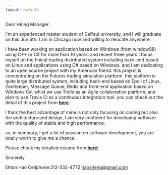 ```yaml
---
layout: default
---
```

Dear Hiring Manager:

I'm an experienced master student of DePaul university, and I will graduate on this Jun 6th.  I am in Chicago now and willing to relocate anywhere.

I have been working on application based on Windows (from window98) using C++ or C# for more than 10 years. and recent three years I focus myself on the finical trading distributed system including back-end based on Linux and applications using C# based on Windows. 
and I am dedicating to an open source project with my American friend. this project is concentrating on the Futures trading simulation platform. this platform is quite large distributed system, including back-end based on Epoll of Linux, ZooKeeper, Message Queue, Redis and front-end application based on Windows C#. whist we use Trello as an Agile collaboration platform, and plan to use Travis CI as a continuous integration tool.
you can check out the detail of this project from [**here**](https://github.com/EthanHao/FSTP/wiki). 

I think the best advantage of mine is not only focusing on coding but also the architecture and design, I am very confident for developing software with the quality of stable and high performance.

so, in summary, I get a lot of passion on software development, you are totally worth to give me a chance.

Please check my detailed resume from [**here**!](/data/EthanHao-resume.pdf)

Sincerely

Ethan Hao
Cellphone:312-532-4772
haosheng@gmail.com



 
